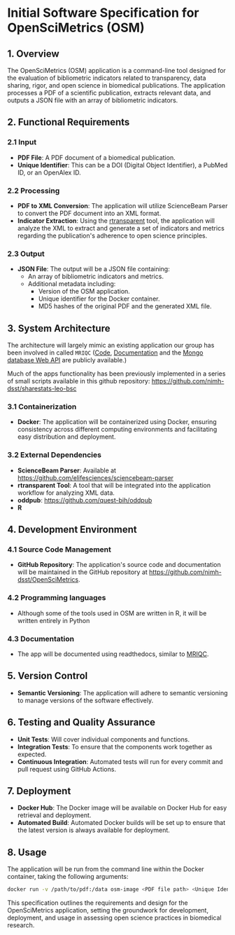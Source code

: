 
# Initial Software Specification for OpenSciMetrics (OSM)

## 1. Overview
The OpenSciMetrics (OSM) application is a command-line tool designed for the evaluation of bibliometric indicators related to transparency, data sharing, rigor, and open science in biomedical publications. The application processes a PDF of a scientific publication, extracts relevant data, and outputs a JSON file with an array of bibliometric indicators.

## 2. Functional Requirements

### 2.1 Input
- **PDF File**: A PDF document of a biomedical publication.
- **Unique Identifier**: This can be a DOI (Digital Object Identifier), a PubMed ID, or an OpenAlex ID.

### 2.2 Processing
- **PDF to XML Conversion**: The application will utilize ScienceBeam Parser to convert the PDF document into an XML format.
- **Indicator Extraction**: Using the [rtransparent](https://github.com/serghiou/rtransparent) tool, the application will analyze the XML to extract and generate a set of indicators and metrics regarding the publication's adherence to open science principles.

### 2.3 Output
- **JSON File**: The output will be a JSON file containing:
  - An array of bibliometric indicators and metrics.
  - Additional metadata including:
    - Version of the OSM application.
    - Unique identifier for the Docker container.
    - MD5 hashes of the original PDF and the generated XML file.

## 3. System Architecture

The architecture will largely mimic an existing application our group has been involved in called `MRIQC` ([Code](https://github.com/nipreps/mriqc/), [Documentation](https://mriqc.readthedocs.io/en/latest/) and the [Mongo database Web API](https://mriqc.nimh.nih.gov/) are publicly available.)

Much of the apps functionality has been previously implemented in a series of small scripts available in this github repository: https://github.com/nimh-dsst/sharestats-leo-bsc

### 3.1 Containerization
- **Docker**: The application will be containerized using Docker, ensuring consistency across different computing environments and facilitating easy distribution and deployment.

### 3.2 External Dependencies
- **ScienceBeam Parser**: Available at https://github.com/elifesciences/sciencebeam-parser
- **rtransparent Tool**: A tool that will be integrated into the application workflow for analyzing XML data.
- **oddpub**: https://github.com/quest-bih/oddpub
- **R**

## 4. Development Environment

### 4.1 Source Code Management
- **GitHub Repository**: The application's source code and documentation will be maintained in the GitHub repository at https://github.com/nimh-dsst/OpenSciMetrics.

### 4.2 Programming languages
- Although some of the tools used in OSM are written in R, it will be written entirely in Python

### 4.3 Documentation
- The app will be documented using readthedocs, similar to [MRIQC](https://mriqc.readthedocs.io/en/latest/).

## 5. Version Control
- **Semantic Versioning**: The application will adhere to semantic versioning to manage versions of the software effectively.

## 6. Testing and Quality Assurance
- **Unit Tests**: Will cover individual components and functions.
- **Integration Tests**: To ensure that the components work together as expected.
- **Continuous Integration**: Automated tests will run for every commit and pull request using GitHub Actions.

## 7. Deployment
- **Docker Hub**: The Docker image will be available on Docker Hub for easy retrieval and deployment.
- **Automated Build**: Automated Docker builds will be set up to ensure that the latest version is always available for deployment.

## 8. Usage
The application will be run from the command line within the Docker container, taking the following arguments:
```bash
docker run -v /path/to/pdf:/data osm-image <PDF file path> <Unique Identifier>
```

This specification outlines the requirements and design for the OpenSciMetrics application, setting the groundwork for development, deployment, and usage in assessing open science practices in biomedical research.
